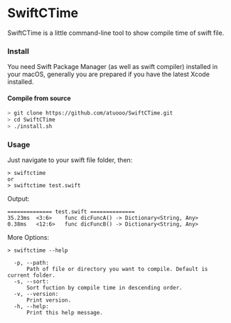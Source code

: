 # SwiftCTime

SwiftCTime is a little command-line tool to show compile time of swift file.

### Install

You need Swift Package Manager (as well as swift compiler) installed in your macOS, generally you are prepared if you have the latest Xcode installed.

#### Compile from source

```bash
> git clone https://github.com/atuooo/SwiftCTime.git
> cd SwiftCTime
> ./install.sh
```

### Usage

Just navigate to your swift file folder, then:

```shell
> swiftctime
or
> swiftctime test.swift
```

Output:

```shell
============== test.swift ==============
35.23ms  <3:6>    func dicFuncA() -> Dictionary<String, Any>
0.38ms   <12:6>   func dicFuncB() -> Dictionary<String, Any>
```

More Options:

```shell
> swiftctime --help

  -p, --path:
      Path of file or directory you want to compile. Default is current folder.
  -s, --sort:
      Sort fuction by compile time in descending order.
  -v, --version:
      Print version.
  -h, --help:
      Print this help message.
```
